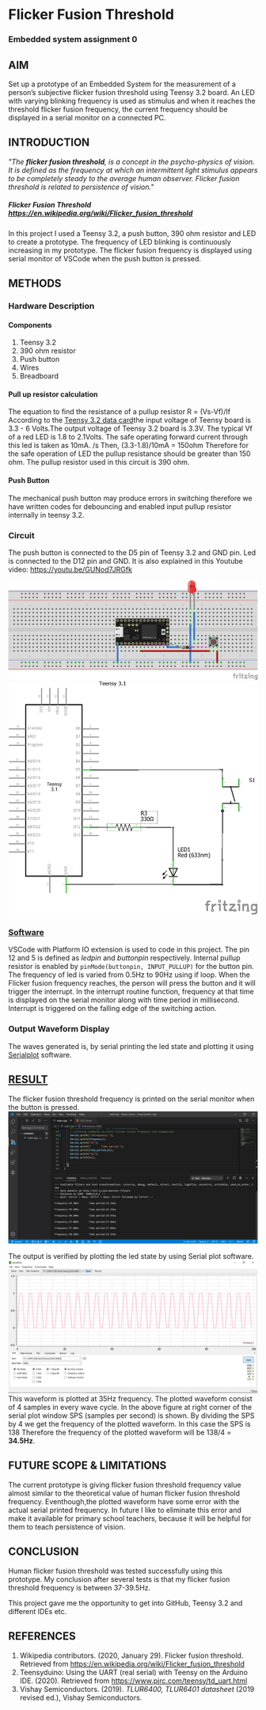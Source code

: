 # Flicker Fusion Threshold 
### Embedded system assignment 0



## AIM

Set up a prototype of an Embedded System for the measurement of a person’s subjective flicker fusion threshold using Teensy 3.2 board. An LED with varying blinking frequency is used as stimulus and when it reaches the threshold flicker fusion frequency, the current frequency should be displayed in a serial monitor on a connected PC.


## INTRODUCTION

*"The **flicker fusion threshold**, is a concept in the psycho-physics of vision. It is defined as the frequency at which an intermittent light stimulus appears to be completely steady to the average human observer. Flicker fusion threshold is related to persistence of vision."*
##### Flicker Fusion Threshold https://en.wikipedia.org/wiki/Flicker_fusion_threshold
In this project I used a Teensy 3.2, a push button, 390 ohm resistor and LED to create a prototype. The frequency of LED blinking is continuously increasing in my prototype.  The flicker fusion frequency is displayed using serial monitor of VSCode when the push button is pressed.

## METHODS
### Hardware Description


#### Components


 1. Teensy 3.2
 2. 390 ohm resistor
 3. Push button
 4. Wires
 5. Breadboard



#### Pull up resistor calculation


The equation to find the resistance of a pullup resistor
R = (Vs-Vf)/If
According to the [Teensy 3.2 data card](https://github.com/jomaljose/Flicker_Fusion_Assignment_0/blob/master/Datasheet/Teensy%203_2%20card%20%20.pdf)the input voltage of Teensy board is 3.3 - 6 Volts.The output voltage of Teensy 3.2 board is 3.3V. The typical Vf of a red LED is 1.8 to 2.1Volts. The safe operating forward current through this led is taken as 10mA. /s
 Then,
(3.3-1.8)/10mA = 150ohm
Therefore for the safe operation of LED the pullup resistance should be greater than 150 ohm. The pullup resistor used in this circuit is 390 ohm.

#### Push Button

The mechanical push button may produce errors in switching therefore we have written codes for debouncing and enabled input pullup resistor internally in teensy 3.2.

### Circuit
The push button is connected to the D5 pin of Teensy 3.2 and GND pin. Led is connected to the D12 pin and GND.
It is also explained in this Youtube video:
https://youtu.be/GUNod7JRGfk

![ Breadboard representation of circuit](https://github.com/jomaljose/Flicker_Fusion_Assignment_0/blob/master/Circuit/Flickerfusion%20breadboard.png)
![Schematic Diagram](https://github.com/jomaljose/Flicker_Fusion_Assignment_0/blob/master/Circuit/Flickerfusion%20Schematic.png)
### [Software](https://github.com/jomaljose/Flicker_Fusion_Assignment_0/blob/master/Flicker_fusion/src/main.cpp)
 VSCode with Platform IO extension is used to code in this project. The pin 12 and 5 is defined as *ledpin* and *buttonpin* respectively. Internal pullup resistor is enabled by `pinMode(buttonpin, INPUT_PULLUP)` for the button pin. The frequency of led is varied from 0.5Hz to 90Hz using if loop. When the Flicker fusion frequency reaches, the person will press the button and it will trigger the interrupt. In the interrupt routine function, frequency at that time is displayed on the serial monitor along with time period in millisecond. Interrupt is triggered on the falling edge of the switching action. 
 
### Output Waveform Display
The waves generated is, by serial printing the led state and plotting it using [Serialplot](https://hackaday.io/project/5334-serialplot-realtime-plotting-software) software. 
## [RESULT](https://github.com/jomaljose/Flicker_Fusion_Assignment_0/tree/master/Output)
The flicker fusion threshold frequency is printed on the serial monitor when the button is pressed.
![Screenshot of VSCode serial monitor](https://github.com/jomaljose/Flicker_Fusion_Assignment_0/blob/master/Output/Serial%20monitor%20Screenshot.jpg)

The output is verified by plotting the led state by using Serial plot software.
![Screenshot of Serialplot software at iption hereherehere](https://github.com/jomaljose/Flicker_Fusion_Assignment_0/blob/master/Output/Serial%20Plot%20output_waveform.png)
This waveform is plotted at 35Hz frequency. The plotted waveform consist of 4 samples in every wave cycle. In the above figure at right corner of the serial plot window SPS (samples per second) is shown. By dividing the SPS by 4 we get the frequency of the plotted waveform.
In this case the SPS is 138
Therefore the frequency of the plotted waveform will be 138/4 = **34.5Hz**.
## FUTURE SCOPE & LIMITATIONS
The current prototype is giving flicker fusion threshold frequency value almost similar to the theoretical value of human flicker fusion threshold frequency. Eventhough,the plotted waveform have some error with the actual serial printed frequency. In future I like to eliminate this error and make it available for primary school teachers, because it will be helpful for them to teach persistence of vision.

## CONCLUSION

Human  flicker fusion threshold was tested successfully using this prototype. My conclusion after several tests is that my flicker fusion threshold frequency is between 37-39.5Hz.

This project gave me the opportunity to get into GitHub, Teensy 3.2 and different IDEs etc.


## REFERENCES

 1. Wikipedia contributors. (2020, January 29). Flicker fusion threshold. Retrieved from https://en.wikipedia.org/wiki/Flicker_fusion_threshold
 2. Teensyduino: Using the UART (real serial) with Teensy on the Arduino IDE. (2020). Retrieved from https://www.pjrc.com/teensy/td_uart.html
 3. Vishay Semiconductors. (2019). _TLUR6400, TLUR6401 datasheet_ (2019 revised ed.), Vishay Semiconductors.
